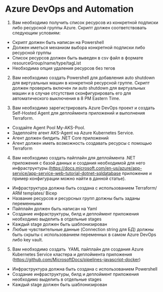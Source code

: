 # Azure DevOps and Automation

1. Вам необходимо получить список ресурсов из конкретной подписки либо ресурсной группы Azure.
Скрипт должен соответствовать следующим условиям:
  * Скрипт должен быть написан на Powershell
  * Должен иметься механизм выбора конкретной подписки либо ресурсной группы
  * Список ресурсов должен быть выведен в csv файл в формате resourceGroup/name/type/tagList
  * Необходима опция удаления ресурсов без тегов

2. Вам необходимо создать Powershell для добавления auto shutdown для виртуальных машин в конкретной ресурсной группе. Скрипт должен проверить включен ли auto shutdown для виртуальных машин и в случае отсутствия сконфигурировать его для автоматического выключения в 8 PM Eastern Time.

3. Вам необходимо зарегистрировать Azure DevOps проект и создать Self-Hosted Agent для деплоймента приложений и выполнения Terraform. 
  * Создайте Agent Pool My-AKS-Pool. 
  * Задеплойте агент AKS-Agent на Azure Kubernetes Service.
  * Агент должен билдить .NET Core приложений
  * Агент должен иметь возможность создавать ресурсы с помощью Terraform

4. Вам необходимо создать пайплайн для деплоймента .NET приложения с базой данных и создания необходимой для него инфраструктуры.(https://docs.microsoft.com/en-us/azure/app-service/app-service-web-tutorial-dotnet-sqldatabase приложение и пример конфигурации можно найти в данной статье).
  * Инфраструктура должна быть создана с использованием Terraform/ ARM templates/ Bicep
  * Название ресурсов и ресурсных групп должны быть заданы переменными
  * Пайплайн должен быть написан на Yaml
  * Создание инфраструктуры, билд и деплоймент приложения необходимо выделить в отдельные stages
  * Каждый stage должен быть шаблонизирован
  * Любые чувствительные данные (Connection string для БД) должны быть скрыты с использованием переменных в самом Azure DevOps либо key vault.

5. Вам необходимо создать  YAML пайплайн для создания Azure Kubernetes Service кластера и деплоймента приложения (https://github.com/MicrosoftDocs/pipelines-javascript-docker)
  * Инфраструктура должна быть создана с использованием Powershell
  * Создание инфраструктуры, билд и деплоймент приложения необходимо выделить в отдельные stages
  * Каждый stage должен быть шаблонизирован
